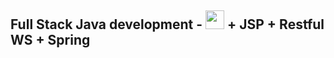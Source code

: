 ## Full Stack Java development - <img src="https://img.shields.io/badge/Java-ED8B00?style=for-the-badge&logo=java&logoColor=white" height=30/> + JSP + Restful WS + Spring
